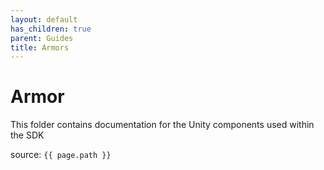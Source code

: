 ```yaml
---
layout: default
has_children: true
parent: Guides
title: Armors
---
```

# Armor

This folder contains documentation for the Unity components used within the SDK

source: `{{ page.path }}`